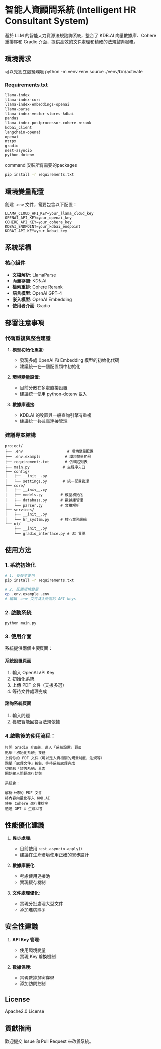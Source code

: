 # 智能人資顧問系統 (Intelligent HR Consultant System)

基於 LLM 的智能人力資源法規諮詢系統，整合了 KDB.AI 向量數據庫、Cohere 重排序和 Gradio 介面，提供高效的文件處理和精確的法規諮詢服務。

## 環境需求
可以先創立虛擬環境 python -m venv venv
source ./venv/bin/activate
### Requirements.txt
```txt
llama-index
llama-index-core
llama-index-embeddings-openai
llama-parse
llama-index-vector-stores-kdbai
pandas
llama-index-postprocessor-cohere-rerank
kdbai_client
langchain-openai
openai
httpx
gradio
nest-asyncio
python-dotenv
```

command 安裝所有需要的packages
```bash
pip install -r requirements.txt
```
## 環境變量配置

創建 `.env` 文件，需要包含以下配置：
```env
LLAMA_CLOUD_API_KEY=your_llama_cloud_key
OPENAI_API_KEY=your_openai_key
COHERE_API_KEY=your_cohere_key
KDBAI_ENDPOINT=your_kdbai_endpoint
KDBAI_API_KEY=your_kdbai_key
```

## 系統架構

### 核心組件
- **文檔解析**: LlamaParse
- **向量存儲**: KDB.AI
- **檢索重排**: Cohere Rerank
- **語言模型**: OpenAI GPT-4
- **嵌入模型**: OpenAI Embedding
- **使用者介面**: Gradio

## 部署注意事項

### 代碼重複與整合建議

1. **模型初始化重複**:
   - 發現多處 OpenAI 和 Embedding 模型的初始化代碼
   - 建議統一在一個配置類中初始化

2. **環境變量設置**:
   - 目前分散在多處直接設置
   - 建議統一使用 python-dotenv 載入

3. **數據庫連接**:
   - KDB.AI 的設置與一般查詢引擎有重複
   - 建議統一數據庫連接管理

### 建議專案結構
```
project/
├── .env                    # 環境變量配置
├── .env.example           # 環境變量範例
├── requirements.txt       # 依賴包列表
├── main.py               # 主程序入口
├── config/
│   ├── __init__.py
│   └── settings.py       # 統一配置管理
├── core/
│   ├── __init__.py
│   ├── models.py        # 模型初始化
│   ├── database.py      # 數據庫管理
│   └── parser.py        # 文檔解析
├── services/
│   ├── __init__.py
│   └── hr_system.py     # 核心業務邏輯
└── ui/
    ├── __init__.py
    └── gradio_interface.py # UI 實現
```

## 使用方法

### 1. 系統初始化
```bash
# 1. 安裝主要包
pip install -r requirements.txt

# 2. 配置環境變量
cp .env.example .env
# 編輯 .env 文件填入所需的 API keys
```

### 2. 啟動系統
```bash
python main.py
```
    
### 3. 使用介面

系統提供兩個主要頁面：

#### 系統設置頁面
1. 輸入 OpenAI API Key
2. 初始化系統
3. 上傳 PDF 文件（支援多選）
4. 等待文件處理完成

#### 諮詢系統頁面
1. 輸入問題
2. 獲取智能回答及法規依據

### 4.啟動後的使用流程：

    打開 Gradio 介面後，進入「系統設置」頁面
    點擊「初始化系統」按鈕
    上傳你的 PDF 文件（可以是人資相關的規章制度、法規等）
    點擊「處理文件」按鈕，等待系統處理完成
    切換到「諮詢系統」頁面
    開始輸入問題進行諮詢

    系統會：

    解析上傳的 PDF 文件
    將內容向量化存入 KDB.AI
    使用 Cohere 進行重排序
    透過 GPT-4 生成回答
    
## 性能優化建議

1. **異步處理**:
   - 目前使用 `nest_asyncio.apply()`
   - 建議在生產環境使用正確的異步設計

2. **數據庫優化**:
   - 考慮使用連接池
   - 實現緩存機制

3. **文件處理優化**:
   - 實現分批處理大型文件
   - 添加進度顯示

## 安全性建議

1. **API Key 管理**:
   - 使用環境變量
   - 實現 Key 輪換機制

2. **數據保護**:
   - 實現數據加密存儲
   - 添加訪問控制

## License

Apache2.0 License

## 貢獻指南

歡迎提交 Issue 和 Pull Request 來改善系統。